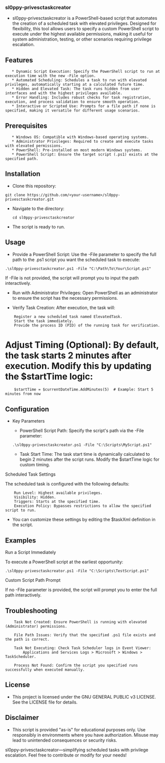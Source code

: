 ### sl0ppy-privesctaskcreator

* sl0ppy-privesctaskcreator is a PowerShell-based script that automates the creation of a scheduled task with elevated privileges. Designed for flexibility, this tool allows users to specify a custom PowerShell script to execute under the highest available permissions, making it useful for system administration, testing, or other scenarios requiring privilege escalation.

## Features
```
   * Dynamic Script Execution: Specify the PowerShell script to run at execution time with the new -File option.
   * Automated Scheduling: Schedules a task to run with elevated privileges, automatically starting at a calculated future time.
   * Hidden and Elevated Task: The task runs hidden from user interfaces and with the highest privileges available.
   * Error Handling: Includes robust checks for task registration, execution, and process validation to ensure smooth operation.
   * Interactive or Scripted Use: Prompts for a file path if none is specified, making it versatile for different usage scenarios.
```
## Prerequisites
```
   * Windows OS: Compatible with Windows-based operating systems.
   * Administrator Privileges: Required to create and execute tasks with elevated permissions.
   * PowerShell: Pre-installed on most modern Windows systems.
   * PowerShell Script: Ensure the target script (.ps1) exists at the specified path.
```
## Installation

   * Clone this repository:

```git clone https://github.com/<your-username>/sl0ppy-privesctaskcreator.git```

* Navigate to the directory:

    ```cd sl0ppy-privesctaskcreator```

* The script is ready to run.

## Usage

   * Provide a PowerShell Script: Use the -File parameter to specify the full path to the .ps1 script you want the scheduled task to execute:

```.\sl0ppy-privesctaskcreator.ps1 -File "C:\Path\To\Your\Script.ps1"```

If -File is not provided, the script will prompt you to input the path interactively.

* Run with Administrator Privileges: Open PowerShell as an administrator to ensure the script has the necessary permissions.

* Verify Task Creation: After execution, the task will:
```
    Register a new scheduled task named ElevatedTask.
    Start the task immediately.
    Provide the process ID (PID) of the running task for verification.
```
# Adjust Timing (Optional): By default, the task starts 2 minutes after execution. Modify this by updating the $startTime logic:
```
    $startTime = $currentDateTime.AddMinutes(5)  # Example: Start 5 minutes from now
```
## Configuration
* Key Parameters

    * PowerShell Script Path: Specify the script's path via the -File parameter:

    ```.\sl0ppy-privesctaskcreator.ps1 -File "C:\Scripts\MyScript.ps1"```

    * Task Start Time: The task start time is dynamically calculated to begin 2 minutes after the script runs. Modify the $startTime logic for custom timing.

Scheduled Task Settings

The scheduled task is configured with the following defaults:
```
    Run Level: Highest available privileges.
    Visibility: Hidden.
    Triggers: Starts at the specified time.
    Execution Policy: Bypasses restrictions to allow the specified script to run.
```
* You can customize these settings by editing the $taskXml definition in the script.

## Examples
Run a Script Immediately

To execute a PowerShell script at the earliest opportunity:

```.\sl0ppy-privesctaskcreator.ps1 -File "C:\Scripts\TestScript.ps1"```

Custom Script Path Prompt

If no -File parameter is provided, the script will prompt you to enter the full path interactively.
## Troubleshooting
```
    Task Not Created: Ensure PowerShell is running with elevated (Administrator) permissions.

    File Path Issues: Verify that the specified .ps1 file exists and the path is correct.

    Task Not Executing: Check Task Scheduler logs in Event Viewer:
        Applications and Services Logs > Microsoft > Windows > TaskScheduler.

    Process Not Found: Confirm the script you specified runs successfully when executed manually.
```

## License

* This project is licensed under the GNU GENERAL PUBLIC v3 LICENSE. See the LICENSE file for details.

## Disclaimer

* This script is provided "as-is" for educational purposes only. Use responsibly in environments where you have authorization. Misuse may lead to unintended consequences or security risks.

sl0ppy-privesctaskcreator—simplifying scheduled tasks with privilege escalation. Feel free to contribute or modify for your needs!
